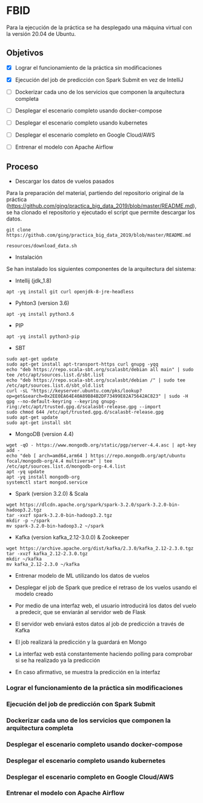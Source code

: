 # FBID
Para la ejecución de la práctica se ha desplegado una máquina virtual con la versión 20.04 de Ubuntu. </br>

## Objetivos
- [x] Lograr el funcionamiento de la práctica sin modificaciones
- [x] Ejecución del job de predicción con Spark Submit en vez de IntelliJ
- [ ] Dockerizar cada uno de los servicios que componen la arquitectura completa
- [ ] Desplegar el escenario completo usando docker-compose
- [ ] Desplegar el escenario completo usando kubernetes
- [ ] Desplegar el escenario completo en Google Cloud/AWS
- [ ] Entrenar el modelo con Apache Airflow


## Proceso
+ Descargar los datos de vuelos pasados

Para la preparación del material, partiendo del repositorio original de la práctica (https://github.com/ging/practica_big_data_2019/blob/master/README.md), se ha clonado el repositorio y ejecutado el script que permite descargar los datos.
```
git clone https://github.com/ging/practica_big_data_2019/blob/master/README.md
```
```
resources/download_data.sh
```
+ Instalación

Se han instalado los siguientes componentes de la arquitectura del sistema:</br>

- Intellij (jdk_1.8) </br>
```
apt -yq install git curl openjdk-8-jre-headless 
```
- Pyhton3 (version 3.6) </br>
```
apt -yq install python3.6
```
- PIP </br>
```
apt -yq install python3-pip
```
- SBT </br>
```
sudo apt-get update
sudo apt-get install apt-transport-https curl gnupg -yqq
echo "deb https://repo.scala-sbt.org/scalasbt/debian all main" | sudo tee /etc/apt/sources.list.d/sbt.list
echo "deb https://repo.scala-sbt.org/scalasbt/debian /" | sudo tee /etc/apt/sources.list.d/sbt_old.list
curl -sL "https://keyserver.ubuntu.com/pks/lookup?op=get&search=0x2EE0EA64E40A89B84B2DF73499E82A75642AC823" | sudo -H gpg --no-default-keyring --keyring gnupg-ring:/etc/apt/trusted.gpg.d/scalasbt-release.gpg --import
sudo chmod 644 /etc/apt/trusted.gpg.d/scalasbt-release.gpg
sudo apt-get update
sudo apt-get install sbt
```
- MongoDB (version 4.4) </br>
```
wget -qO - https://www.mongodb.org/static/pgp/server-4.4.asc | apt-key add -
echo "deb [ arch=amd64,arm64 ] https://repo.mongodb.org/apt/ubuntu focal/mongodb-org/4.4 multiverse" | tee /etc/apt/sources.list.d/mongodb-org-4.4.list
apt -yq update
apt -yq install mongodb-org
systemctl start mongod.service
```
- Spark (version 3.2.0) & Scala </br>
```
wget https://dlcdn.apache.org/spark/spark-3.2.0/spark-3.2.0-bin-hadoop3.2.tgz
tar -xvzf spark-3.2.0-bin-hadoop3.2.tgz
mkdir -p ~/spark
mv spark-3.2.0-bin-hadoop3.2 ~/spark
```
- Kafka (version kafka_2.12-3.0.0) & Zookeeper </br>
```
wget https://archive.apache.org/dist/kafka/2.3.0/kafka_2.12-2.3.0.tgz
tar -xvzf kafka_2.12-2.3.0.tgz
mkdir ~/kafka
mv kafka_2.12-2.3.0 ~/kafka
```

+ Entrenar modelo de ML utilizando los datos de vuelos

+ Desplegar el job de Spark que predice el retraso de los vuelos usando el modelo creado
+ Por medio de una interfaz web, el usuario introducirá los datos del vuelo a predecir, que se enviarán al servidor web de Flask
+ El servidor web enviará estos datos al job de predicción a través de Kafka
+ El job realizará la predicción y la guardará en Mongo
+ La interfaz web está constantemente haciendo polling para comprobar si se ha realizado ya la predicción
+ En caso afirmativo, se muestra la predicción en la interfaz





### Lograr el funcionamiento de la práctica sin modificaciones

### Ejecución del job de predicción con Spark Submit

### Dockerizar cada uno de los servicios que componen la arquitectura completa

### Desplegar el escenario completo usando docker-compose

### Desplegar el escenario completo usando kubernetes

### Desplegar el escenario completo en Google Cloud/AWS

### Entrenar el modelo con Apache Airflow
